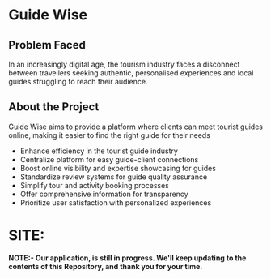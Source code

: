 # Guide Wise

<h2>Problem Faced</h2>
<p>In an increasingly digital age, the tourism industry faces a disconnect between travellers seeking authentic, personalised experiences and local guides struggling to reach their audience.
</p>

<h2>About the Project</h2>
<p>Guide Wise aims to provide a platform where clients can meet tourist guides online, making it easier to find the right guide for their needs</p>
<ul>
  <li>Enhance efficiency in the tourist guide industry</li>
  
  <li>Centralize platform for easy guide-client connections</li>
  
  <li>Boost online visibility and expertise showcasing for guides</li>
  
  <li>Standardize review systems for guide quality assurance</li>
  
  <li>Simplify tour and activity booking processes</li>
  
  <li>Offer comprehensive information for transparency</li>
  
  <li>Prioritize user satisfaction with personalized experiences</li>
</ul>

# SITE:
 
 <p><b>NOTE:- Our application, is still in progress. We'll keep updating to the contents of this Repository, and thank you for your time.</b></p>
 
